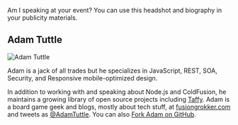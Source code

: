 Am I speaking at your event? You can use this headshot and biography in your publicity materials.

## Adam Tuttle

![Adam Tuttle](https://raw.github.com/atuttle/speaking-bio/master/Adam-Tuttle.png)

Adam is a jack of all trades but he specializes in JavaScript, REST, SOA, Security, and Responsive mobile-optimized design.

In addition to working with and speaking about Node.js and ColdFusion, he maintains a growing library of open source projects including [Taffy](http://taffy.io). Adam is a board game geek and blogs, mostly about tech stuff, at [fusiongrokker.com](http://fusiongrokker.com) and tweets as [@AdamTuttle](https://twitter.com/adamtuttle). You can also [Fork Adam on GitHub](https://github.com/atuttle/).
